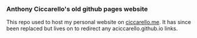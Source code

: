 ### Anthony Ciccarello's old github pages website

This repo used to host my personal website on [ciccarello.me](https://www.ciccarello.me).
It has since been replaced but lives on to redirect any aciccarello.github.io links.
